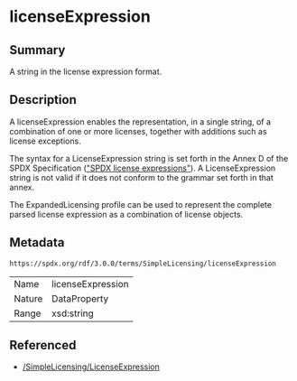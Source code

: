 <!-- Automatically generated by spec-parser v2.3.0 on 2024-07-29T18:25:30.305944+00:00 -->
<!-- SPDX-License-Identifier: Community-Spec-1.0 -->

# licenseExpression

## Summary

A string in the license expression format.


## Description

A licenseExpression enables the representation, in a single string, of a
combination of one or more licenses, together with additions such as license
exceptions.

The syntax for a LicenseExpression string is set forth in the Annex D
of the SPDX Specification
(["SPDX license expressions"](../../../annexes/SPDX-license-expressions.md)).
A LicenseExpression string is not valid if it does not conform to the grammar
set forth in that annex.

The ExpandedLicensing profile can be used to represent the complete parsed
license expression as a combination of license objects.


## Metadata

`https://spdx.org/rdf/3.0.0/terms/SimpleLicensing/licenseExpression`


| | |
|---|---|
| Name | licenseExpression |
| Nature | DataProperty |
| Range | xsd:string |




## Referenced

- [/SimpleLicensing/LicenseExpression](../../SimpleLicensing/Classes/LicenseExpression.md)

